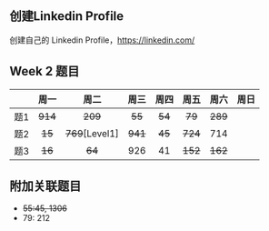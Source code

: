 ## 创建Linkedin Profile

创建自己的 Linkedin Profile，https://linkedin.com/

## Week 2 题目
|       | 周一    | 周二          |  周三 |   周四 |   周五 | 周六 |  周日 |
| :----:| :----: | :----:        |:----:  |:----: |:----: |:----:|:----: |
| 题1   |~~914~~ |~~209~~        |~~55~~  |  ~~54~~   |~~79~~|~~289~~| 
| 题2   |~~15~~  |~~769~~[Level1]| ~~941~~|  ~~45~~   | ~~724~~  | 714   | 
| 题3   |~~16~~  |~~64~~         |  926   |  41   |~~152~~  |~~162~~ | 


## 附加关联题目
- ~~55:45, 1306~~
- 79: 212


